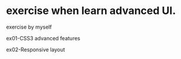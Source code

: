 # exercise when learn advanced UI.
exercise by myself

ex01-CSS3 advanced features

ex02-Responsive layout

